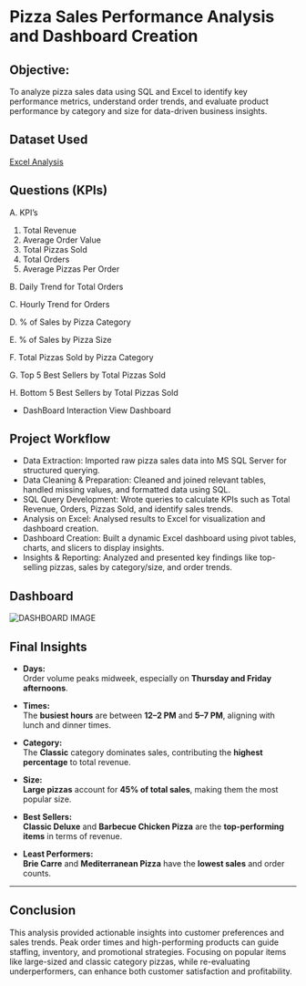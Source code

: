 # Pizza Sales Performance Analysis and Dashboard Creation
## Objective:
To analyze pizza sales data using SQL and Excel to identify key performance metrics, understand order trends, and evaluate product performance by category and size for data-driven business insights.
## Dataset Used
<a href="https://github.com/Aryan-Ag02/Data-Analyst-Dashboard/blob/main/DASHBOARD!.xlsx">Excel Analysis </a>
## Questions (KPIs)
A. KPI’s
1. Total Revenue
2. Average Order Value
3. Total Pizzas Sold
4. Total Orders
5. Average Pizzas Per Order

B. Daily Trend for Total Orders

C. Hourly Trend for Orders

D. % of Sales by Pizza Category

E. % of Sales by Pizza Size

F. Total Pizzas Sold by Pizza Category

G. Top 5 Best Sellers by Total Pizzas Sold

H. Bottom 5 Best Sellers by Total Pizzas Sold

- DashBoard Interaction <a herf="https://github.com/Aryan-Ag02/Data-Analyst-Dashboard/blob/main/Screenshot%202025-04-10%20105713.png"> View Dashboard </a>

## Project Workflow
- Data Extraction:
Imported raw pizza sales data into MS SQL Server for structured querying.
- Data Cleaning & Preparation:
Cleaned and joined relevant tables, handled missing values, and formatted data using SQL.
- SQL Query Development:
Wrote queries to calculate KPIs such as Total Revenue, Orders, Pizzas Sold, and identify sales trends.
- Analysis on Excel:
Analysed results to Excel for visualization and dashboard creation.
- Dashboard Creation:
Built a dynamic Excel dashboard using pivot tables, charts, and slicers to display insights.
- Insights & Reporting:
Analyzed and presented key findings like top-selling pizzas, sales by category/size, and order trends.

## Dashboard
![DASHBOARD IMAGE](https://github.com/user-attachments/assets/0edc8353-22da-49ec-be9b-6fd123cdfc64)

## Final Insights

- **Days:**  
  Order volume peaks midweek, especially on **Thursday and Friday afternoons**.

- **Times:**  
  The **busiest hours** are between **12–2 PM** and **5–7 PM**, aligning with lunch and dinner times.

- **Category:**  
  The **Classic** category dominates sales, contributing the **highest percentage** to total revenue.

- **Size:**  
  **Large pizzas** account for **45% of total sales**, making them the most popular size.

- **Best Sellers:**  
  **Classic Deluxe** and **Barbecue Chicken Pizza** are the **top-performing items** in terms of revenue.

- **Least Performers:**  
  **Brie Carre** and **Mediterranean Pizza** have the **lowest sales** and order counts.

---

## Conclusion

This analysis provided actionable insights into customer preferences and sales trends. Peak order times and high-performing products can guide staffing, inventory, and promotional strategies. Focusing on popular items like large-sized and classic category pizzas, while re-evaluating underperformers, can enhance both customer satisfaction and profitability.



